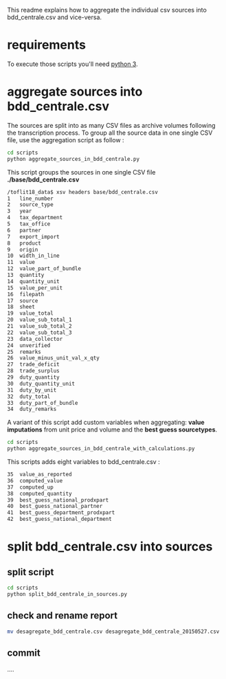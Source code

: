 This readme explains how to aggregate the individual csv sources into bdd_centrale.csv and vice-versa.


# requirements

To execute those scripts you'll need [python 3](https://www.python.org/download/releases/3/).

# aggregate sources into bdd_centrale.csv

The sources are split into as many CSV files as archive volumes following the transcription process.
To group all the source data in one single CSV file, use the aggregation script as follow :

```bash
cd scripts
python aggregate_sources_in_bdd_centrale.py
```

This script groups the sources in one single CSV file **./base/bdd_centrale.csv**

```bash
/toflit18_data$ xsv headers base/bdd_centrale.csv
1   line_number
2   source_type
3   year
4   tax_department
5   tax_office
6   partner
7   export_import
8   product
9   origin
10  width_in_line
11  value
12  value_part_of_bundle
13  quantity
14  quantity_unit
15  value_per_unit
16  filepath
17  source
18  sheet
19  value_total
20  value_sub_total_1
21  value_sub_total_2
22  value_sub_total_3
23  data_collector
24  unverified
25  remarks
26  value_minus_unit_val_x_qty
27  trade_deficit
28  trade_surplus
29  duty_quantity
30  duty_quantity_unit
31  duty_by_unit
32  duty_total
33  duty_part_of_bundle
34  duty_remarks
```

A variant of this script add custom variables when aggregating: **value imputations** from unit price and volume and the **best guess sourcetypes**.

```bash
cd scripts
python aggregate_sources_in_bdd_centrale_with_calculations.py
```
This scripts adds eight variables to bdd_centrale.csv :
```bash 
35  value_as_reported
36  computed_value
37  computed_up
38  computed_quantity
39  best_guess_national_prodxpart
40  best_guess_national_partner
41  best_guess_department_prodxpart
42  best_guess_national_department
```

# split bdd_centrale.csv into sources

## split script

```bash
cd scripts
python split_bdd_centrale_in_sources.py
```
## check and rename report 

```bash
mv desagregate_bdd_centrale.csv desagregate_bdd_centrale_20150527.csv
```

## commit 

....




